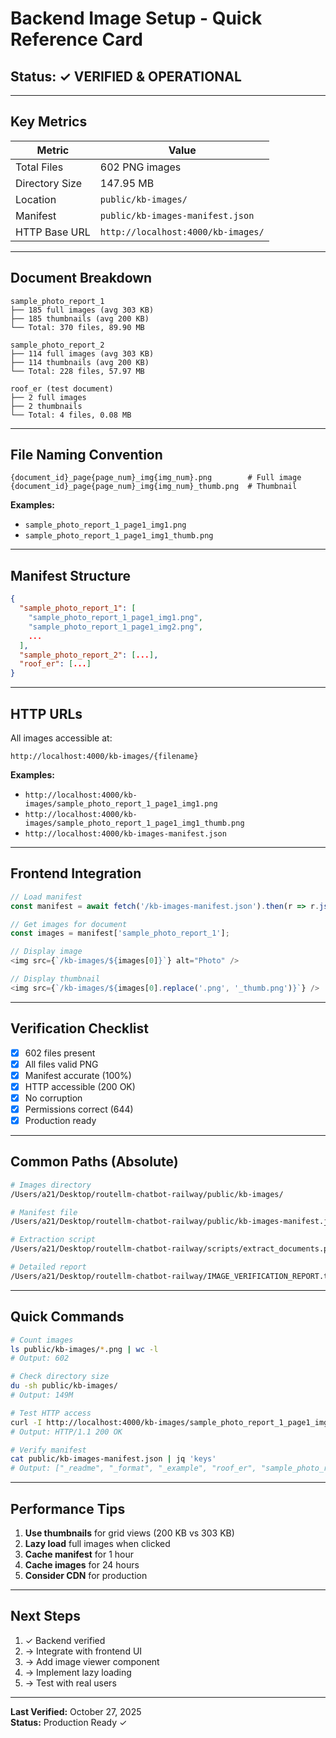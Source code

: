 # Backend Image Setup - Quick Reference Card

## Status: ✓ VERIFIED & OPERATIONAL

---

## Key Metrics

| Metric | Value |
|--------|-------|
| Total Files | 602 PNG images |
| Directory Size | 147.95 MB |
| Location | `public/kb-images/` |
| Manifest | `public/kb-images-manifest.json` |
| HTTP Base URL | `http://localhost:4000/kb-images/` |

---

## Document Breakdown

```
sample_photo_report_1
├── 185 full images (avg 303 KB)
├── 185 thumbnails (avg 200 KB)
└── Total: 370 files, 89.90 MB

sample_photo_report_2
├── 114 full images (avg 303 KB)
├── 114 thumbnails (avg 200 KB)
└── Total: 228 files, 57.97 MB

roof_er (test document)
├── 2 full images
├── 2 thumbnails
└── Total: 4 files, 0.08 MB
```

---

## File Naming Convention

```
{document_id}_page{page_num}_img{img_num}.png        # Full image
{document_id}_page{page_num}_img{img_num}_thumb.png  # Thumbnail
```

**Examples:**
- `sample_photo_report_1_page1_img1.png`
- `sample_photo_report_1_page1_img1_thumb.png`

---

## Manifest Structure

```json
{
  "sample_photo_report_1": [
    "sample_photo_report_1_page1_img1.png",
    "sample_photo_report_1_page1_img2.png",
    ...
  ],
  "sample_photo_report_2": [...],
  "roof_er": [...]
}
```

---

## HTTP URLs

All images accessible at:
```
http://localhost:4000/kb-images/{filename}
```

**Examples:**
- `http://localhost:4000/kb-images/sample_photo_report_1_page1_img1.png`
- `http://localhost:4000/kb-images/sample_photo_report_1_page1_img1_thumb.png`
- `http://localhost:4000/kb-images-manifest.json`

---

## Frontend Integration

```typescript
// Load manifest
const manifest = await fetch('/kb-images-manifest.json').then(r => r.json());

// Get images for document
const images = manifest['sample_photo_report_1'];

// Display image
<img src={`/kb-images/${images[0]}`} alt="Photo" />

// Display thumbnail
<img src={`/kb-images/${images[0].replace('.png', '_thumb.png')}`} />
```

---

## Verification Checklist

- [x] 602 files present
- [x] All files valid PNG
- [x] Manifest accurate (100%)
- [x] HTTP accessible (200 OK)
- [x] No corruption
- [x] Permissions correct (644)
- [x] Production ready

---

## Common Paths (Absolute)

```bash
# Images directory
/Users/a21/Desktop/routellm-chatbot-railway/public/kb-images/

# Manifest file
/Users/a21/Desktop/routellm-chatbot-railway/public/kb-images-manifest.json

# Extraction script
/Users/a21/Desktop/routellm-chatbot-railway/scripts/extract_documents.py

# Detailed report
/Users/a21/Desktop/routellm-chatbot-railway/IMAGE_VERIFICATION_REPORT.txt
```

---

## Quick Commands

```bash
# Count images
ls public/kb-images/*.png | wc -l
# Output: 602

# Check directory size
du -sh public/kb-images/
# Output: 149M

# Test HTTP access
curl -I http://localhost:4000/kb-images/sample_photo_report_1_page1_img1.png
# Output: HTTP/1.1 200 OK

# Verify manifest
cat public/kb-images-manifest.json | jq 'keys'
# Output: ["_readme", "_format", "_example", "roof_er", "sample_photo_report_1", "sample_photo_report_2"]
```

---

## Performance Tips

1. **Use thumbnails** for grid views (200 KB vs 303 KB)
2. **Lazy load** full images when clicked
3. **Cache manifest** for 1 hour
4. **Cache images** for 24 hours
5. **Consider CDN** for production

---

## Next Steps

1. ✓ Backend verified
2. → Integrate with frontend UI
3. → Add image viewer component
4. → Implement lazy loading
5. → Test with real users

---

**Last Verified:** October 27, 2025  
**Status:** Production Ready ✓
